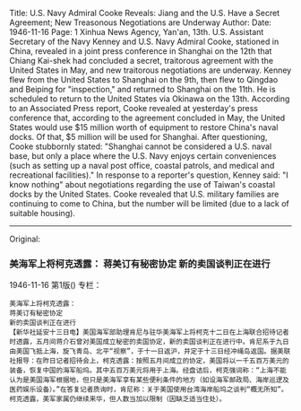 Title: U.S. Navy Admiral Cooke Reveals: Jiang and the U.S. Have a Secret Agreement; New Treasonous Negotiations are Underway
Author:
Date: 1946-11-16
Page: 1
Xinhua News Agency, Yan'an, 13th. U.S. Assistant Secretary of the Navy Kenney and U.S. Navy Admiral Cooke, stationed in China, revealed in a joint press conference in Shanghai on the 12th that Chiang Kai-shek had concluded a secret, traitorous agreement with the United States in May, and new traitorous negotiations are underway. Kenney flew from the United States to Shanghai on the 9th, then flew to Qingdao and Beiping for "inspection," and returned to Shanghai on the 11th. He is scheduled to return to the United States via Okinawa on the 13th. According to an Associated Press report, Cooke revealed at yesterday's press conference that, according to the agreement concluded in May, the United States would use $15 million worth of equipment to restore China's naval docks. Of that, $5 million will be used for Shanghai. After questioning, Cooke stubbornly stated: "Shanghai cannot be considered a U.S. naval base, but only a place where the U.S. Navy enjoys certain conveniences (such as setting up a naval post office, coastal patrols, and medical and recreational facilities)." In response to a reporter's question, Kenney said: "I know nothing" about negotiations regarding the use of Taiwan's coastal docks by the United States. Cooke revealed that U.S. military families are continuing to come to China, but the number will be limited (due to a lack of suitable housing).



<hr /> 

Original: 


### 美海军上将柯克透露：  蒋美订有秘密协定  新的卖国谈判正在进行

1946-11-16
第1版()
专栏：

    美海军上将柯克透露：
    蒋美订有秘密协定
    新的卖国谈判正在进行
    【新华社延安十三日电】美国海军部助理肯尼与驻华美海军上将柯克十二日在上海联合招待记者时透露，五月间蒋介石曾对美国成立秘密的卖国协定，新的卖国谈判正在进行中。肯尼系于九日由美国飞抵上海，旋飞青岛、北平“视察”，于十一日返沪，并定于十三日经冲绳岛返国。据美联社报导：在昨日记者招待会上，柯克透露：按照五月间成立的协定，美国将以一千五百万美元的装备，恢复中国的海军船坞。其中五百万美元将用于上海。经盘诘后，柯克强词称：“上海不能认为是美国海军根据地，但只是美海军享有某些便利条件的地方（如设海军邮政局、海岸巡逻及医药娱乐设备）。”在答复记者质询时，肯尼称：关于美国使用台湾海岸船坞之谈判“概无所知”。柯克透露，美军家属仍继续来华，但人数当加以限制（因缺乏适当住处）。
